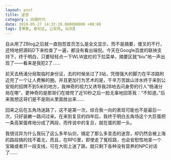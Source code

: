 ```yaml
---
layout: post 
title: 迷宫 
category : 白银时代
date: 2010-05-27 14:32:28.000000000 +08:00
tags: [博客, 身份证, 公安局, 仙剑]
---
```


自从用了ZBlog之后就一直抱怨首页怎么是全文显示，而不是摘要，傻叉的不行，还特地把源码D下来检查了一遍，都没有看出端倪。今天在Google百度的联袂支持下，终于明白，只要轻轻点一下WLW底栏的下拉菜单，摘要区就“biu”地一声出现了——看来是我犯2了……
  
前天去杨浦分局取临时身份证，去的时候坐过了3站，凭借强大的脚力在平凉路附近兜了一个让人费解的圈。并且更加行为艺术的是，千辛万苦跋山涉水终于来到公安局的招牌不到5米的地方，我神奇的视力又诱导我2B地去问身旁的行人“杨浦分局在哪”，更神奇的是那哥们在错愕了近10秒之后一脸无辜地回答我：“不知道。”后来我想这哥们是不是刚从里面放出来……
  
回来之后在五角场迷路了，这不是第一次，综合我一向的表现可能也不是最后一次，只好装嫩一路问过来。在来到复旦的四年后，我终于明白五角场这个大巨蛋把一条高架蛋疼地分成了两段，而传说中的复旦，就在蛋的那一头。
  
我很诧异为什么我玩了这么多年仙剑，搞定了那么多变态的迷宫，却仍然会被上海的路段搞的找不着北，而且，在RPG里，即使走了冤枉路，也会安慰性地拿一个宝箱或者开一段支线，可在大街上迷了路，就只剩下各种没有营养的NPC对话了……

